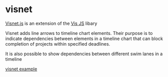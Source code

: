 # visnet

[Visnet.js](https://github.com/ConnectedReasoning/visnet) is an extension of the [Vis JS](http://visjs.org) libary

Visnet adds line arrows to timeline chart elements. Their purpose is to indicate dependencies between elements in a timeline chart that can block completion of projects within specified deadlines.

It is also possible to show dependencies between different swim lanes in a timeline

[visnet example](https://visnet.herokuapp.com/)

